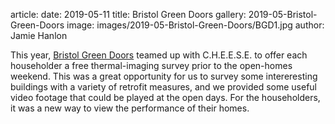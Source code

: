 article:
date: 2019-05-11
title: Bristol Green Doors
gallery: 2019-05-Bristol-Green-Doors
image: images/2019-05-Bristol-Green-Doors/BGD1.jpg
author: Jamie Hanlon

This year, [Bristol Green Doors](https://www.bristolgreendoors.org/events)
teamed up with C.H.E.E.S.E. to offer each householder a free thermal-imaging
survey prior to the open-homes weekend. This was a great opportunity for us to
survey some intereresting buildings with a variety of retrofit measures, and we
provided some useful video footage that could be played at the open days. For
the householders, it was a new way to view the performance of their homes.
